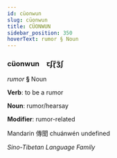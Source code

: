 ```yaml
---
id: cüonwun
slug: cüonwun
title: CÜONWUN
sidebar_position: 350
hoverText: rumor § Noun
---
```


### cüonwun&emsp;<span kind="abugida">ꞇʄɽ̃ʒ̃ʃ</span>

*rumor* **§** Noun

**Verb**: to be a rumor

**Noun**: rumor/hearsay

**Modifier**: rumor-related

Mandarin 傳聞 chuánwén undefined

*Sino-Tibetan Language Family*